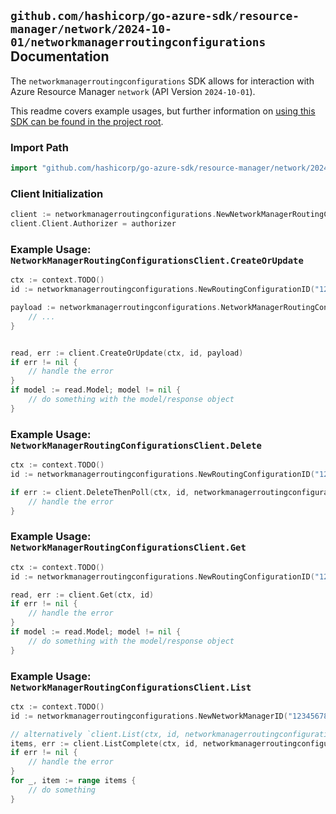 
## `github.com/hashicorp/go-azure-sdk/resource-manager/network/2024-10-01/networkmanagerroutingconfigurations` Documentation

The `networkmanagerroutingconfigurations` SDK allows for interaction with Azure Resource Manager `network` (API Version `2024-10-01`).

This readme covers example usages, but further information on [using this SDK can be found in the project root](https://github.com/hashicorp/go-azure-sdk/tree/main/docs).

### Import Path

```go
import "github.com/hashicorp/go-azure-sdk/resource-manager/network/2024-10-01/networkmanagerroutingconfigurations"
```


### Client Initialization

```go
client := networkmanagerroutingconfigurations.NewNetworkManagerRoutingConfigurationsClientWithBaseURI("https://management.azure.com")
client.Client.Authorizer = authorizer
```


### Example Usage: `NetworkManagerRoutingConfigurationsClient.CreateOrUpdate`

```go
ctx := context.TODO()
id := networkmanagerroutingconfigurations.NewRoutingConfigurationID("12345678-1234-9876-4563-123456789012", "example-resource-group", "networkManagerName", "routingConfigurationName")

payload := networkmanagerroutingconfigurations.NetworkManagerRoutingConfiguration{
	// ...
}


read, err := client.CreateOrUpdate(ctx, id, payload)
if err != nil {
	// handle the error
}
if model := read.Model; model != nil {
	// do something with the model/response object
}
```


### Example Usage: `NetworkManagerRoutingConfigurationsClient.Delete`

```go
ctx := context.TODO()
id := networkmanagerroutingconfigurations.NewRoutingConfigurationID("12345678-1234-9876-4563-123456789012", "example-resource-group", "networkManagerName", "routingConfigurationName")

if err := client.DeleteThenPoll(ctx, id, networkmanagerroutingconfigurations.DefaultDeleteOperationOptions()); err != nil {
	// handle the error
}
```


### Example Usage: `NetworkManagerRoutingConfigurationsClient.Get`

```go
ctx := context.TODO()
id := networkmanagerroutingconfigurations.NewRoutingConfigurationID("12345678-1234-9876-4563-123456789012", "example-resource-group", "networkManagerName", "routingConfigurationName")

read, err := client.Get(ctx, id)
if err != nil {
	// handle the error
}
if model := read.Model; model != nil {
	// do something with the model/response object
}
```


### Example Usage: `NetworkManagerRoutingConfigurationsClient.List`

```go
ctx := context.TODO()
id := networkmanagerroutingconfigurations.NewNetworkManagerID("12345678-1234-9876-4563-123456789012", "example-resource-group", "networkManagerName")

// alternatively `client.List(ctx, id, networkmanagerroutingconfigurations.DefaultListOperationOptions())` can be used to do batched pagination
items, err := client.ListComplete(ctx, id, networkmanagerroutingconfigurations.DefaultListOperationOptions())
if err != nil {
	// handle the error
}
for _, item := range items {
	// do something
}
```
